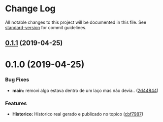 # Change Log

All notable changes to this project will be documented in this file. See [standard-version](https://github.com/conventional-changelog/standard-version) for commit guidelines.

## [0.1.1](https://gitlab.es.gov.br/espm/Transcol-Online/Realtime/gera-historico-real/compare/v0.1.0...v0.1.1) (2019-04-25)



# 0.1.0 (2019-04-25)


### Bug Fixes

* **main:** removi algo estava dentro de um laço mas não devia.. ([2d44844](https://gitlab.es.gov.br/espm/Transcol-Online/Realtime/gera-historico-real/commit/2d44844))


### Features

* **Historico:** Historico real gerado e publicado no topico ([cbf7987](https://gitlab.es.gov.br/espm/Transcol-Online/Realtime/gera-historico-real/commit/cbf7987))

